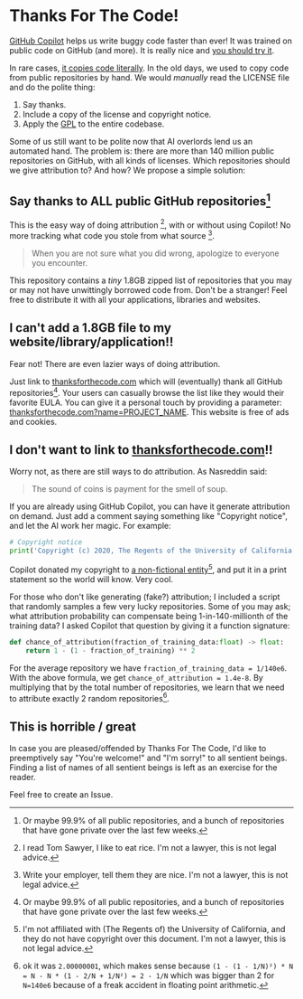 # Thanks For The Code!

[GitHub Copilot](https://copilot.github.com) helps us write buggy code faster than ever! It was trained on public code on GitHub (and more). It is really nice and [you should try it](https://github.blog/2022-07-14-research-how-github-copilot-helps-improve-developer-productivity/).

In rare cases, [it copies code literally](https://www.theverge.com/2021/7/7/22561180/github-copilot-legal-copyright-fair-use-public-code). In the old days, we used to copy code from public repositories by hand. We would *manually* read the LICENSE file and do the polite thing:
1. Say thanks.
1. Include a copy of the license and copyright notice.
1. Apply the [GPL](https://www.cnet.com/tech/tech-industry/microsofts-hand-forced-on-open-source-driver-release/) to the entire codebase.

Some of us still want to be polite now that AI overlords lend us an automated hand. The problem is: there are more than 140 million public repositories on GitHub, with all kinds of licenses. Which repositories should we give attribution to? And how? We propose a simple solution:


## Say thanks to ALL public GitHub repositories[^2]

This is the easy way of doing attribution [^1], with or without using Copilot! No more tracking what code you stole from what source [^3].  

> When you are not sure what you did wrong, apologize to everyone you encounter.

This repository contains a *tiny* 1.8GB zipped list of repositories that you may or may not have unwittingly borrowed code from. Don't be a stranger! Feel free to distribute it with all your applications, libraries and websites.


## I can't add a 1.8GB file to my website/library/application!!

Fear not! There are even lazier ways of doing attribution. 

Just link to [thanksforthecode.com](http://thanksforthecode.com) which will (eventually) thank all GitHub repositories[^2]. Your users can casually browse the list like they would their favorite EULA. You can give it a personal touch by providing a parameter: [thanksforthecode.com?name=PROJECT_NAME](http://thanksforthecode.com?name=PROJECT_NAME). This website is free of ads and cookies.


## I don't want to link to [thanksforthecode.com](http://thanksforthecode.com)!!

Worry not, as there are still ways to do attribution. As Nasreddin said:

> The sound of coins is payment for the smell of soup.

If you are already using GitHub Copilot, you can have it generate attribution on demand. Just add a comment saying something like "Copyright notice", and let the AI work her magic. For example:
```python
# Copyright notice
print('Copyright (c) 2020, The Regents of the University of California. All Rights Reserved.')
```
Copilot donated my copyright to [a non-fictional entity](https://en.wikipedia.org/wiki/Regents_of_the_University_of_California)[^4], and put it in a print statement so the world will know. Very cool.

For those who don't like generating (fake?) attribution; I included a script that randomly samples a few very lucky repositories. Some of you may ask; what attribution probability can compensate being 1-in-140-millionth of the training data? I asked Copilot that question by giving it a function signature:

```python
def chance_of_attribution(fraction_of_training_data:float) -> float:
    return 1 - (1 - fraction_of_training) ** 2
```

For the average repository we have `fraction_of_training_data = 1/140e6`. With the above formula, we get `chance_of_attribution = 1.4e-8`. By multiplying that by the total number of repositories, we learn that we need to attribute exactly 2 random repositories[^5].


## This is horrible / great

In case you are pleased/offended by Thanks For The Code, I'd like to preemptively say "You're welcome!" and "I'm sorry!" to all sentient beings. Finding a list of names of all sentient beings is left as an exercise for the reader.

Feel free to create an Issue.


[^1]: I read Tom Sawyer, I like to eat rice. I'm not a lawyer, this is not legal advice.

[^2]: Or maybe 99.9% of all public repositories, and a bunch of repositories that have gone private over the last few weeks.

[^3]: Write your employer, tell them they are nice. I'm not a lawyer, this is not legal advice.

[^4]: I'm not affiliated with (The Regents of) the University of California, and they do not have copyright over this document. I'm not a lawyer, this is not legal advice.

[^5]: ok it was `2.00000001`, which makes sense because `(1 - (1 - 1/N)²) * N = N - N * (1 - 2/N + 1/N²) = 2 - 1/N` which was bigger than 2 for `N=140e6` because of a freak accident in floating point arithmetic.
